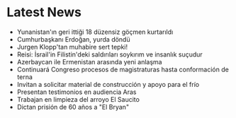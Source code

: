 # Latest News
-  Yunanistan'ın geri ittiği 18 düzensiz göçmen kurtarıldı
-  Cumhurbaşkanı Erdoğan, yurda döndü
-  Jurgen Klopp'tan muhabire sert tepki!
-  Reisi: İsrail'in Filistin'deki saldırıları soykırım ve insanlık suçudur
-  Azerbaycan ile Ermenistan arasında yeni anlaşma
-  Continuará Congreso procesos de magistraturas hasta conformación de terna
-  Invitan a solicitar material de construcción y apoyo para el frío
-  Presentan testimonios en audiencia Aras
-  Trabajan en limpieza del arroyo El Saucito
-  Dictan prisión de 60 años a "El Bryan"
